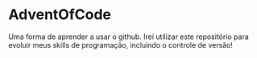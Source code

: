 # AdventOfCode
Uma forma de aprender a usar o github.
Irei utilizar este repositório para evoluir meus skills de programação, incluindo o controle de versão!